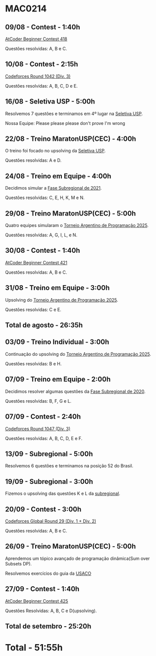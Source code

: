 # MAC0214

## 09/08 - Contest - 1:40h

[AtCoder Beginner Contest 418](https://atcoder.jp/contests/abc418)

Questões resolvidas: A, B e C.

## 10/08 - Contest - 2:15h

[Codeforces Round 1042 (Div. 3)](https://codeforces.com/contest/2131)

Questões resolvidas: A, B, C, D e E.

## 16/08 - Seletiva USP - 5:00h

Resolvemos 7 questões e terminamos em 4º lugar na [Seletiva USP](https://codeforces.com/gym/106039).

Nossa Equipe: Please please please don't prove I'm wrong

## 22/08 - Treino MaratonUSP(CEC) - 4:00h

O treino foi focado no upsolving da [Seletiva USP](https://codeforces.com/gym/106039).

Questões resolvidas: A e D.

## 24/08 - Treino em Equipe - 4:00h

Decidimos simular a [Fase Subregional de 2021](https://codeforces.com/gym/103388).

Questões resolvidas: C, E, H, K, M e N.

## 29/08 - Treino MaratonUSP(CEC) - 5:00h

Quatro equipes simularam o [Torneio Argentino de Programação 2025](https://codeforces.com/gym/106054).

Questões resolvidas: A, G, I, L, e N.

## 30/08 - Contest - 1:40h

[AtCoder Beginner Contest 421](https://atcoder.jp/contests/abc421)

Questões resolvidas: A, B e C.

## 31/08 - Treino em Equipe - 3:00h

Upsolving do [Torneio Argentino de Programação 2025](https://codeforces.com/gym/106054).

Questões resolvidas: C e E.

## Total de agosto - 26:35h

## 03/09 - Treino Individual - 3:00h

Continuação do upsolving do [Torneio Argentino de Programação 2025](https://codeforces.com/gym/106054).

Questões resolvidas: B e H.

## 07/09 - Treino em Equipe - 2:00h

Decidimos resolver algumas questões da [Fase Subregional de 2020](https://codeforces.com/gym/102861).

Questões resolvidas: B, F, G e L.

## 07/09 - Contest - 2:40h

[Codeforces Round 1047 (Div. 3)](https://codeforces.com/contest/2137)

Questões resolvidas: A, B, C, D, E e F.

## 13/09 - Subregional - 5:00h

Resolvemos 6 questões e terminamos na posição 52 do Brasil.

## 19/09 - Subregional - 3:00h

Fizemos o upsolving das questões K e L da [subregional](https://codeforces.com/gym/106073).

## 20/09 - Contest - 3:00h

[Codeforces Global Round 29 (Div. 1 + Div. 2)](https://codeforces.com/contest/2147)

Questões resolvidas: A, B e C.

## 26/09 - Treino MaratonUSP(CEC) - 5:00h

Aprendemos um tópico avançado de programação dinâmica(Sum over Subsets DP).

Resolvemos exercícios do guia da [USACO](https://usaco.guide/plat/dp-sos?lang=cpp])

## 27/09 - Contest - 1:40h

[AtCoder Beginner Contest 425](https://atcoder.jp/contests/abc425)

Questões Resolvidas: A, B, C e D(upsolving).

## Total de setembro - 25:20h

# Total - 51:55h
